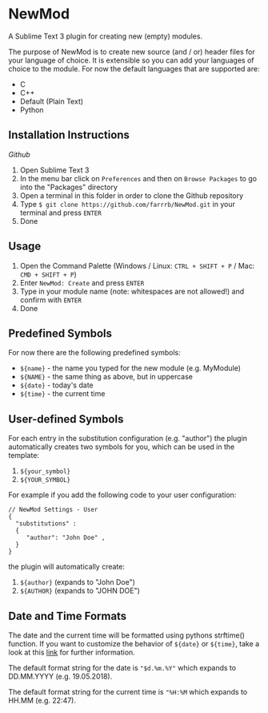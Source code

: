 NewMod
======
A Sublime Text 3 plugin for creating new (empty) modules.

The purpose of NewMod is to create new source (and / or) header files for your language of choice. It is
extensible so you can add your languages of choice to the module. For now the default languages that are
supported are:
- C
- C++
- Default (Plain Text)
- Python

Installation Instructions
-------------------------

*Github*

1. Open Sublime Text 3
2. In the menu bar click on `Preferences` and then on `Browse Packages` to go into the "Packages" directory
3. Open a terminal in this folder in order to clone the Github repository
4. Type `$ git clone https://github.com/farrrb/NewMod.git` in your terminal and press `ENTER`
5. Done


Usage
-----

1. Open the Command Palette (Windows / Linux: `CTRL + SHIFT + P` / Mac: `CMD + SHIFT + P`)
2. Enter `NewMod: Create` and press `ENTER`
3. Type in your module name (note: whitespaces are not allowed!) and confirm with `ENTER`
4. Done

Predefined Symbols
------------------
For now there are the following predefined symbols:

- `${name}` - the name you typed for the new module (e.g. MyModule)
- `${NAME}` - the same thing as above, but in uppercase
- `${date}` - today's date
- `${time}` - the current time

User-defined Symbols
--------------------
For each entry in the substitution configuration (e.g. "author") the plugin
automatically creates two symbols for you, which can be used in the template:

1. `${your_symbol}`
2. `${YOUR_SYMBOL}`

For example if you add the following code to your user configuration:

```
// NewMod Settings - User
{
  "substitutions" :
  {
     "author": "John Doe" ,
  }
}
```
the plugin will automatically create:
1. `${author}` (expands to "John Doe")
2. `${AUTHOR}` (expands to "JOHN DOE")

Date and Time Formats
---------------------
The date and the current time will be formatted using pythons strftime() function.
If you want to customize the behavior of `${date}` or `${time}`, take a look at this
[link](https://docs.python.org/2/library/datetime.html#strftime-and-strptime-behavior)
for further information.

The default format string for the date is `"$d.%m.%Y"` which expands to DD.MM.YYYY (e.g. 19.05.2018).

The default format string for the current time is `"%H:%M` which expands to HH.MM (e.g. 22:47).
